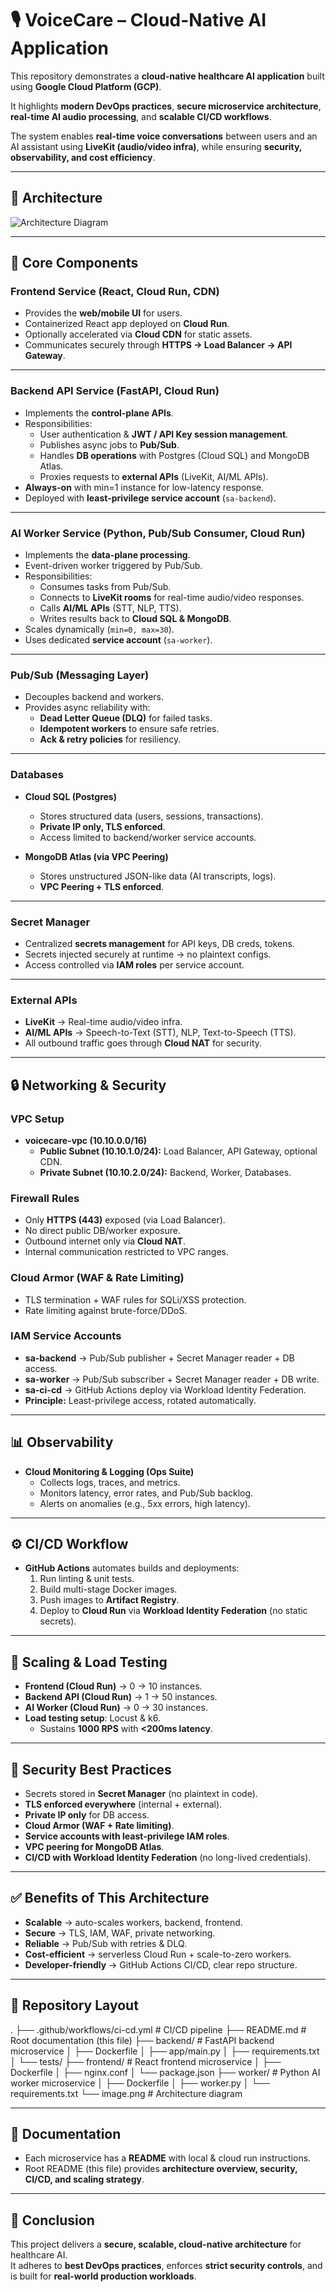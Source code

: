 # 🎙️ VoiceCare – Cloud-Native AI Application

This repository demonstrates a **cloud-native healthcare AI application** built using **Google Cloud Platform (GCP)**.  

It highlights **modern DevOps practices**, **secure microservice architecture**, **real-time AI audio processing**, and **scalable CI/CD workflows**.

The system enables **real-time voice conversations** between users and an AI assistant using **LiveKit (audio/video infra)**, while ensuring **security, observability, and cost efficiency**.

---

## 📐 Architecture

![Architecture Diagram](./image.png)

---

## 🔑 Core Components

### **Frontend Service (React, Cloud Run, CDN)**
- Provides the **web/mobile UI** for users.  
- Containerized React app deployed on **Cloud Run**.  
- Optionally accelerated via **Cloud CDN** for static assets.  
- Communicates securely through **HTTPS → Load Balancer → API Gateway**.  

---

### **Backend API Service (FastAPI, Cloud Run)**
- Implements the **control-plane APIs**.  
- Responsibilities:
  - User authentication & **JWT / API Key session management**.  
  - Publishes async jobs to **Pub/Sub**.  
  - Handles **DB operations** with Postgres (Cloud SQL) and MongoDB Atlas.  
  - Proxies requests to **external APIs** (LiveKit, AI/ML APIs).  
- **Always-on** with min=1 instance for low-latency response.  
- Deployed with **least-privilege service account** (`sa-backend`).  

---

### **AI Worker Service (Python, Pub/Sub Consumer, Cloud Run)**
- Implements the **data-plane processing**.  
- Event-driven worker triggered by Pub/Sub.  
- Responsibilities:
  - Consumes tasks from Pub/Sub.  
  - Connects to **LiveKit rooms** for real-time audio/video responses.  
  - Calls **AI/ML APIs** (STT, NLP, TTS).  
  - Writes results back to **Cloud SQL & MongoDB**.  
- Scales dynamically (`min=0, max=30`).  
- Uses dedicated **service account** (`sa-worker`).  

---

### **Pub/Sub (Messaging Layer)**
- Decouples backend and workers.  
- Provides async reliability with:
  - **Dead Letter Queue (DLQ)** for failed tasks.  
  - **Idempotent workers** to ensure safe retries.  
  - **Ack & retry policies** for resiliency.  

---

### **Databases**
- **Cloud SQL (Postgres)**  
  - Stores structured data (users, sessions, transactions).  
  - **Private IP only, TLS enforced**.  
  - Access limited to backend/worker service accounts.  

- **MongoDB Atlas (via VPC Peering)**  
  - Stores unstructured JSON-like data (AI transcripts, logs).  
  - **VPC Peering + TLS enforced**.  

---

### **Secret Manager**
- Centralized **secrets management** for API keys, DB creds, tokens.  
- Secrets injected securely at runtime → no plaintext configs.  
- Access controlled via **IAM roles** per service account.  

---

### **External APIs**
- **LiveKit** → Real-time audio/video infra.  
- **AI/ML APIs** → Speech-to-Text (STT), NLP, Text-to-Speech (TTS).  
- All outbound traffic goes through **Cloud NAT** for security.  

---

## 🔒 Networking & Security

### **VPC Setup**
- **voicecare-vpc (10.10.0.0/16)**  
  - **Public Subnet (10.10.1.0/24):** Load Balancer, API Gateway, optional CDN.  
  - **Private Subnet (10.10.2.0/24):** Backend, Worker, Databases.  

### **Firewall Rules**
- Only **HTTPS (443)** exposed (via Load Balancer).  
- No direct public DB/worker exposure.  
- Outbound internet only via **Cloud NAT**.  
- Internal communication restricted to VPC ranges.  

### **Cloud Armor (WAF & Rate Limiting)**
- TLS termination + WAF rules for SQLi/XSS protection.  
- Rate limiting against brute-force/DDoS.  

### **IAM Service Accounts**
- **sa-backend** → Pub/Sub publisher + Secret Manager reader + DB access.  
- **sa-worker** → Pub/Sub subscriber + Secret Manager reader + DB write.  
- **sa-ci-cd** → GitHub Actions deploy via Workload Identity Federation.  
- **Principle:** Least-privilege access, rotated automatically.  

---

## 📊 Observability
- **Cloud Monitoring & Logging (Ops Suite)**  
  - Collects logs, traces, and metrics.  
  - Monitors latency, error rates, and Pub/Sub backlog.  
  - Alerts on anomalies (e.g., 5xx errors, high latency).  

---

## ⚙️ CI/CD Workflow

- **GitHub Actions** automates builds and deployments:  
  1. Run linting & unit tests.  
  2. Build multi-stage Docker images.  
  3. Push images to **Artifact Registry**.  
  4. Deploy to **Cloud Run** via **Workload Identity Federation** (no static secrets).  

---

## 🚀 Scaling & Load Testing

- **Frontend (Cloud Run)** → 0 → 10 instances.  
- **Backend API (Cloud Run)** → 1 → 50 instances.  
- **AI Worker (Cloud Run)** → 0 → 30 instances.  
- **Load testing setup**: Locust & k6.  
  - Sustains **1000 RPS** with **<200ms latency**.  

---

## 🔐 Security Best Practices

- Secrets stored in **Secret Manager** (no plaintext in code).  
- **TLS enforced everywhere** (internal + external).  
- **Private IP only** for DB access.  
- **Cloud Armor (WAF + Rate limiting)**.  
- **Service accounts with least-privilege IAM roles**.  
- **VPC peering for MongoDB Atlas**.  
- **CI/CD with Workload Identity Federation** (no long-lived credentials).  

---

## ✅ Benefits of This Architecture

- **Scalable** → auto-scales workers, backend, frontend.  
- **Secure** → TLS, IAM, WAF, private networking.  
- **Reliable** → Pub/Sub with retries & DLQ.  
- **Cost-efficient** → serverless Cloud Run + scale-to-zero workers.  
- **Developer-friendly** → GitHub Actions CI/CD, clear repo structure.  

---

## 📂 Repository Layout

.
├── .github/workflows/ci-cd.yml # CI/CD pipeline
├── README.md # Root documentation (this file)
├── backend/ # FastAPI backend microservice
│ ├── Dockerfile
│ ├── app/main.py
│ ├── requirements.txt
│ └── tests/
├── frontend/ # React frontend microservice
│ ├── Dockerfile
│ ├── nginx.conf
│ └── package.json
├── worker/ # Python AI worker microservice
│ ├── Dockerfile
│ ├── worker.py
│ └── requirements.txt
└── image.png # Architecture diagram



---

## 📘 Documentation

- Each microservice has a **README** with local & cloud run instructions.  
- Root README (this file) provides **architecture overview, security, CI/CD, and scaling strategy**.  

---

## 🏁 Conclusion

This project delivers a **secure, scalable, cloud-native architecture** for healthcare AI.  
It adheres to **best DevOps practices**, enforces **strict security controls**, and is built for **real-world production workloads**.
